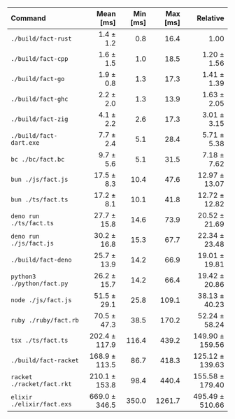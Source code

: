 | Command                    |     Mean [ms] | Min [ms] | Max [ms] |        Relative |
| :------------------------- | ------------: | -------: | -------: | --------------: |
| `./build/fact-rust`        |     1.4 ± 1.2 |      0.8 |     16.4 |            1.00 |
| `./build/fact-cpp`         |     1.6 ± 1.5 |      1.0 |     18.5 |     1.20 ± 1.56 |
| `./build/fact-go`          |     1.9 ± 0.8 |      1.3 |     17.3 |     1.41 ± 1.39 |
| `./build/fact-ghc`         |     2.2 ± 2.0 |      1.3 |     13.9 |     1.63 ± 2.05 |
| `./build/fact-zig`         |     4.1 ± 2.2 |      2.6 |     17.3 |     3.01 ± 3.15 |
| `./build/fact-dart.exe`    |     7.7 ± 2.4 |      5.1 |     28.4 |     5.71 ± 5.38 |
| `bc ./bc/fact.bc`          |     9.7 ± 5.6 |      5.1 |     31.5 |     7.18 ± 7.62 |
| `bun ./js/fact.js`         |    17.5 ± 8.3 |     10.4 |     47.6 |   12.97 ± 13.07 |
| `bun ./ts/fact.ts`         |    17.2 ± 8.1 |     10.1 |     41.8 |   12.72 ± 12.82 |
| `deno run ./ts/fact.ts`    |   27.7 ± 15.8 |     14.6 |     73.9 |   20.52 ± 21.69 |
| `deno run ./js/fact.js`    |   30.2 ± 16.8 |     15.3 |     67.7 |   22.34 ± 23.48 |
| `./build/fact-deno`        |   25.7 ± 13.9 |     14.2 |     66.9 |   19.01 ± 19.81 |
| `python3 ./python/fact.py` |   26.2 ± 15.7 |     14.2 |     66.4 |   19.42 ± 20.86 |
| `node ./js/fact.js`        |   51.5 ± 29.1 |     25.8 |    109.1 |   38.13 ± 40.23 |
| `ruby ./ruby/fact.rb`      |   70.5 ± 47.3 |     38.5 |    170.2 |   52.24 ± 58.24 |
| `tsx ./ts/fact.ts`         | 202.4 ± 117.9 |    116.4 |    439.2 | 149.90 ± 159.56 |
| `./build/fact-racket`      | 168.9 ± 113.5 |     86.7 |    418.3 | 125.12 ± 139.63 |
| `racket ./racket/fact.rkt` | 210.1 ± 153.8 |     98.4 |    440.4 | 155.58 ± 179.40 |
| `elixir ./elixir/fact.exs` | 669.0 ± 346.5 |    350.0 |   1261.7 | 495.49 ± 510.66 |
